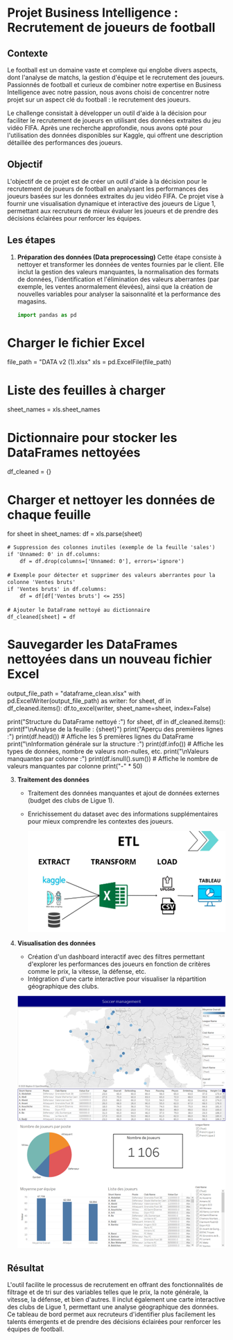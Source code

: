 
# Projet Business Intelligence : Recrutement de joueurs de football

## Contexte

Le football est un domaine vaste et complexe qui englobe divers aspects, dont l'analyse de matchs, la gestion d'équipe et le recrutement des joueurs. Passionnés de football et curieux de combiner notre expertise en Business Intelligence avec notre passion, nous avons choisi de concentrer notre projet sur un aspect clé du football : le recrutement des joueurs. 

Le challenge consistait à développer un outil d'aide à la décision pour faciliter le recrutement de joueurs en utilisant des données extraites du jeu vidéo FIFA. 
Après une recherche approfondie, nous avons opté pour l'utilisation des données disponibles sur Kaggle, qui offrent une description détaillée des performances des joueurs.

## Objectif

L'objectif de ce projet est de créer un outil d'aide à la décision pour le recrutement de joueurs de football en analysant les performances des joueurs basées sur les données extraites du jeu vidéo FIFA. Ce projet vise à fournir une visualisation dynamique et interactive des joueurs de Ligue 1, permettant aux recruteurs de mieux évaluer les joueurs et de prendre des décisions éclairées pour renforcer les équipes.

## Les étapes


1. **Préparation des données (Data preprocessing)**
   Cette étape consiste à nettoyer et transformer les données de ventes fournies par le client. Elle inclut la gestion des valeurs manquantes, la normalisation des formats de données, l'identification et l'élimination des valeurs aberrantes (par exemple, les ventes anormalement élevées), ainsi que la création de nouvelles variables pour analyser la saisonnalité et la performance des magasins.
  
     ```python
     import pandas as pd

# Charger le fichier Excel
file_path = "DATA v2 (1).xlsx"
xls = pd.ExcelFile(file_path)

# Liste des feuilles à charger
sheet_names = xls.sheet_names

# Dictionnaire pour stocker les DataFrames nettoyées
df_cleaned = {}

# Charger et nettoyer les données de chaque feuille
for sheet in sheet_names:
    df = xls.parse(sheet)
    
    # Suppression des colonnes inutiles (exemple de la feuille 'sales')
    if 'Unnamed: 0' in df.columns:
        df = df.drop(columns=['Unnamed: 0'], errors='ignore')

    # Exemple pour détecter et supprimer des valeurs aberrantes pour la colonne 'Ventes bruts'
    if 'Ventes bruts' in df.columns:
        df = df[df['Ventes bruts'] <= 255]

    # Ajouter le DataFrame nettoyé au dictionnaire
    df_cleaned[sheet] = df
# Sauvegarder les DataFrames nettoyées dans un nouveau fichier Excel
output_file_path = "dataframe_clean.xlsx"
with pd.ExcelWriter(output_file_path) as writer:
    for sheet, df in df_cleaned.items():
        df.to_excel(writer, sheet_name=sheet, index=False)

print("Structure du DataFrame nettoyé :")
for sheet, df in df_cleaned.items():
    print(f"\nAnalyse de la feuille : {sheet}")
    print("Aperçu des premières lignes :")
    print(df.head())  # Affiche les 5 premières lignes du DataFrame
    print("\nInformation générale sur la structure :")
    print(df.info())  # Affiche les types de données, nombre de valeurs non-nulles, etc.
    print("\nValeurs manquantes par colonne :")
    print(df.isnull().sum())  # Affiche le nombre de valeurs manquantes par colonne
    print("-" * 50)
  


3. **Traitement des données**
   - Traitement des données manquantes et ajout de données externes (budget des clubs de Ligue 1).
   - Enrichissement du dataset avec des informations supplémentaires pour mieux comprendre les contextes des joueurs.
  
     ![data](images/data.png)

3. **Visualisation des données**
   - Création d'un dashboard interactif avec des filtres permettant d'explorer les performances des joueurs en fonction de critères comme le prix, la vitesse, la défense, etc.
   - Intégration d'une carte interactive pour visualiser la répartition géographique des clubs.

   ![tableau1](images/bi1.PNG)
   ![tableau2](images/bi2.PNG)

## Résultat

L'outil facilite le processus de recrutement en offrant des fonctionnalités de filtrage et de tri sur des variables telles que le prix, la note générale, la vitesse, la défense, et bien d'autres. Il inclut également une carte interactive des clubs de Ligue 1, permettant une analyse géographique des données. 
Ce tableau de bord permet aux recruteurs d'identifier plus facilement les talents émergents et de prendre des décisions éclairées pour renforcer les équipes de football.
